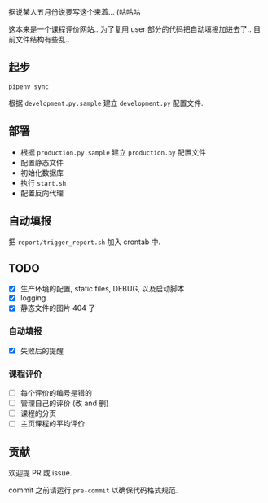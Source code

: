 据说某人五月份说要写这个来着... (咕咕咕

这本来是一个课程评价网站.. 为了复用 user 部分的代码把自动填报加进去了..
目前文件结构有些乱..

## 起步
```
pipenv sync
```
根据 `development.py.sample` 建立 `development.py` 配置文件.

## 部署
- 根据 `production.py.sample` 建立 `production.py` 配置文件
- 配置静态文件
- 初始化数据库
- 执行 `start.sh`
- 配置反向代理

## 自动填报
把 `report/trigger_report.sh` 加入 crontab 中.

## TODO
- [x] 生产环境的配置, static files, DEBUG, 以及启动脚本
- [x] logging
- [x] 静态文件的图片 404 了

### 自动填报
- [x] 失败后的提醒

### 课程评价
- [ ] 每个评价的编号是错的
- [ ] 管理自己的评价 (改 and 删)
- [ ] 课程的分页
- [ ] 主页课程的平均评价

## 贡献
欢迎提 PR 或 issue.

commit 之前请运行 `pre-commit` 以确保代码格式规范.
